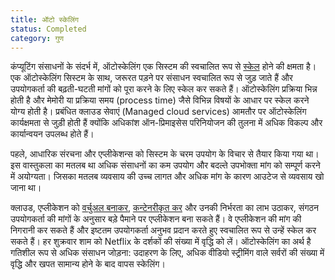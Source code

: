 ```yaml
---
title: ऑटो स्केलिंग
status: Completed
category: गुण
---
```


कंप्यूटिंग संसाधनों के संदर्भ में, ऑटोस्केलिंग एक सिस्टम की स्वचालित रूप से [स्केल](/scalability/) होने की क्षमता है। एक ऑटोस्केलिंग सिस्टम के साथ, जरूरत पड़ने पर संसाधन स्वचालित रूप से जुड़ जाते हैं और उपयोगकर्ता की बढ़ती-घटती मांगों को पूरा करने के लिए स्केल कर सकते हैं। ऑटोस्केलिंग प्रक्रिया भिन्न होती है और मेमोरी या प्रक्रिया समय (process time) जैसे विभिन्न विषयों के आधार पर स्केल करने योग्य होती है। प्रबंधित क्लाउड सेवाएं (Managed cloud services) आमतौर पर ऑटोस्केलिंग कार्यक्षमता से जुड़ी होती हैं क्योंकि अधिकांश ऑन-प्रिमाइसेस परिनियोजन की तुलना में अधिक विकल्प और कार्यान्वयन उपलब्ध होते हैं।

पहले, आधारिक संरचना और एप्लीकेशन्स को सिस्टम के चरम उपयोग के विचार से तैयार किया गया था। इस वास्तुकला का मतलब था अधिक संसाधनों का कम उपयोग और  बदल्ते उपभोक्ता मांग को सम्पूर्ण करने में अयोग्यता। जिसका मतलब व्यवसाय की उच्च लागत और अधिक मांग के कारण आउटेज से व्यवसाय खो जाना था।

क्लाउड, एप्लीकेशन को [वर्चुअल बनाकर](/virtualization/), [कन्टेनरीकृत कर](/containerization/) और उनकी निर्भरता का लाभ उठाकर, संगठन उपयोगकर्ता की मांगों के अनुसार बड़े पैमाने पर एप्लीकेशन बना सकते हैं। वे एप्लीकेशन की मांग की निगरानी कर सकते हैं और इष्टतम उपयोगकर्ता अनुभव प्रदान करते हुए स्वचालित रूप से उन्हें स्केल कर सकते हैं। हर शुक्रवार शाम को Netflix के दर्शकों की संख्या में वृद्धि को लें। ऑटोस्केलिंग का अर्थ है गतिशील रूप से अधिक संसाधन जोड़ना: उदाहरण के लिए, अधिक वीडियो स्ट्रीमिंग वाले सर्वरों की संख्या में वृद्धि और खपत सामान्य होने के बाद वापस स्केलिंग।


